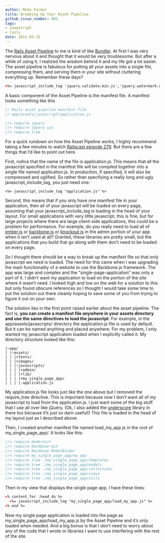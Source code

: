 ```yaml
---
author: Mike Farmer
title: Breaking Up Your Asset Pipeline
github_issue_number: 801
tags:
- javascript
- rails
date: 2013-05-15
---
```




The [Rails Asset Pipeline](http://guides.rubyonrails.org/asset_pipeline.html) to me is kind of like [Bundler](http://gembundler.com/). At first I was very nervous about it and thought that it would be very troublesome. But after a while of using it, I realized the wisdom behind it and my life got a lot easier. The asset pipeline is fabulous for putting all your assets into a single file, compressing them, and serving them in your site without cluttering everything up. Remember these days?

```html
<%= javascript_include_tag 'jquery.validate.min.js','jquery.watermark.min.js','jquery.address-1.4.min','jquery.ba-resize.min','postmessage','jquery.cookie','jquery.tmpl.min','underscore','rails','knockout-1.3.0beta','knockout.mapping-latest' %>
```

A basic component of the Asset Pipeline is the manifest file. A manifest looks something like this

```javascript
// Rails asset pipeline manifest file
// app/assets/javascript/application.js

//= require jquery
//= require jquery_ujs
//= require_tree .
```

For a quick rundown on how the Asset Pipeline works, I highly recommend taking a few minutes to watch [Railscast episode 279](http://railscasts.com/episodes/279-understanding-the-asset-pipeline). But there are a few things that I’d like to point out here.

First, notice that the name of the file is application.js. This means that all the javascript specified in the manifest file will be compiled together into a single file named application.js. In production, if specified, it will also be compressed and uglified. So rather than specifying a really long and ugly javascript_include_tag, you just need one:

```
<%= javascript_include_tag "application.js" %>
```

Second, this means that if you only have one manifest file in your application, then all of your javascript will be loaded on every page, assuming that your javascript_include_tag is loading in the head of your layout. For small applications with very little javascript, this is fine, but for large projects where there are large client-side applications, this could be a problem for performance. For example, do you really need to load all of [ember.js](https://emberjs.com/) or [backbone.js](http://backbonejs.org/) or [knockout.js](http://knockoutjs.com/) in the admin portion of your app when it isn’t used at all? Granted, these libraries are pretty small, but the applications that you build that go along with them don’t need to be loaded on every page.

So I thought there should be a way to break up the manifest file so that only javascript we need is loaded. The need for this came when I was upgrading the main functionality of a website to use the Backbone.js framework. The app was large and complex and the “single-page-application” was only a part of it. I didn’t want my application to load on the portion of the site where it wasn’t need. I looked high and low on the web for a solution to this but only found obscure references so I thought I would take some time to put the solution out there cleanly hoping to save some of you from trying to figure it out on your own.

The solution lies in the first point raised earlier about the asset pipeline. The fact is, **you can create a manifest file anywhere in your assets directory and use the same directives to load the javascript**. For example, in the app/assets/javascripts/ directory the application.js file is used by default. But it can be named anything and placed anywhere. For my problem, I only wanted my javascript application loaded when I explicitly called it. My directory structure looked like this:

```nohighlight
|~app/
| |~assets/
| | |+fonts/
| | |+images/
| | |~javascripts/
| | | |+admin/
| | | |+lib/
| | | |+my_single_page_app/
| | | |-application.js
```

My application.js file looks just like the one above but I removed the require_tree directive. This is important because now I don’t want all of my javascript to load from the application.js. I just want some of the big stuff that I use all over like jQuery. (Ok, I also added the [underscore](http://underscorejs.org/) library in there too because it’s just so darn useful!) This file is loaded in the head of my layout just as I described above.

Then, I created another manifest file named load_my_app.js in the root of my_single_page_app/. It looks like this:

```javascript
//= require modernizr
//= require backbone-min
//= require Backbone.ModelBinder
//= require my_single_page_app/my_app
//= require_tree ./my_single_page_app/templates
//= require_tree ./my_single_page_app/models
//= require_tree ./my_single_page_app/collections
//= require_tree ./my_single_page_app/views
//= require_tree ./my_single_page_app/utils
```

Then in my view that displays the single page app, I have these lines:

```html
<% content_for :head do %>
  <%= javascript_include_tag "my_single_page_app/load_my_app.js" %>
<% end %>
```

Now my single page application is loaded into the page as my_single_page_app/load_my_app.js by the Asset Pipeline and it’s only loaded when needed. And a big bonus is that I don’t need to worry about any of the code that I wrote or libraries I want to use interfering with the rest of the site. 



